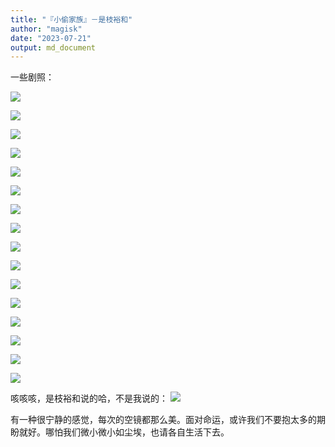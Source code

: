 ```yaml
---
title: "『小偷家族』－是枝裕和"
author: "magisk"
date: "2023-07-21"
output: md_document
---
```


<!--more-->

一些剧照：

![](/images/小偷家族－是枝裕和/屏幕截图%202023-07-20%20220617.png)

![](/images/小偷家族－是枝裕和/屏幕截图%202023-07-20%20220801.png)

![](/images/小偷家族－是枝裕和/屏幕截图%202023-07-20%20221236.png)

![](/images/小偷家族－是枝裕和/屏幕截图%202023-07-20%20221837.png)

![](/images/小偷家族－是枝裕和/屏幕截图%202023-07-20%20222847.png)

![](/images/小偷家族－是枝裕和/屏幕截图%202023-07-20%20224417.png)

![](/images/小偷家族－是枝裕和/屏幕截图%202023-07-20%20225826.png)

![](/images/小偷家族－是枝裕和/屏幕截图%202023-07-20%20225900.png)

![](/images/小偷家族－是枝裕和/屏幕截图%202023-07-20%20231834.png)

![](/images/小偷家族－是枝裕和/屏幕截图%202023-07-20%20232001.png)

![](/images/小偷家族－是枝裕和/屏幕截图%202023-07-20%20232435.png)

![](/images/小偷家族－是枝裕和/屏幕截图%202023-07-20%20232628.png)

![](/images/小偷家族－是枝裕和/屏幕截图%202023-07-20%20235907.png)

![](/images/小偷家族－是枝裕和/屏幕截图%202023-07-21%20000111.png)

![](/images/小偷家族－是枝裕和/屏幕截图%202023-07-21%20000348.png)

![](/images/小偷家族－是枝裕和/屏幕截图%202023-07-21%20000541.png)

咳咳咳，是枝裕和说的哈，不是我说的： ![](/images/小偷家族－是枝裕和/屏幕截图%202023-07-20%20232140.png)

有一种很宁静的感觉，每次的空镜都那么美。面对命运，或许我们不要抱太多的期盼就好。哪怕我们微小微小如尘埃，也请各自生活下去。
